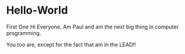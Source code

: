 # Hello-World
First One
Hi Everyone,
Am Paul and am the next big thing in computer programming.

You too are, except for the fact that am in the LEAD!!
